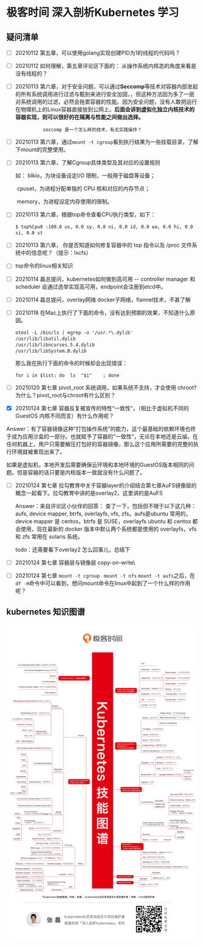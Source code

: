 # 极客时间 深入剖析Kubernetes 学习


## 疑问清单
- [ ] 20210112 第五章，可以使用golang实现创建PID为1的线程的代码吗？ 

- [ ] 20210112 如何理解，第五章评论区下面的： 从操作系统内核态的角度来看是没有线程的？

- [ ] 20210113 第六章，对于安全问题，可以通过**Seccomp**等技术对容器内部发起的所有系统调用进行过滤与甄别来进行安全加固，，但这种方法因为多了一层对系统调用的过滤，必然会拖累容器的性能。因为安全问题，没有人敢把运行在物理机上的Linux容器直接放到公网上。**后面会讲到虚拟化独立内核技术的容器实现，则可以很好的在隔离与性能之间做出选择。**
            
            ​    seccomp 是一个怎么样的技术，有无实践操作？
            
            
            
- [ ] 20210113 第六章，通过`mount -t cgroup`看到执行结果为一些挂载目录，了解下mount的完整使用。

- [ ] 20210113 第六章，了解Cgroup具体类型及其对应的设置规则

     如： blkio，为块设备设定I/O 限制，一般用于磁盘等设备；

     ​         cpuset，为进程分配单独的 CPU 核和对应的内存节点；

     ​		 memory，为进程设定内存使用的限制。

- [ ] 20210113 第六章，根据top命令查看CPU执行类型，如下：

     ```
     $ top%Cpu0 :100.0 us, 0.0 sy, 0.0 ni, 0.0 id, 0.0 wa, 0.0 hi, 0.0 si, 0.0 st
     ```

     

- [ ] 20210113 第六章， 你是否知道如何修复容器中的 top 指令以及 /proc 文件系统中的信息呢？（提示：lxcfs）

- [ ] top命令的linux相关知识

- [ ] 20210114 磊总提问，kubernetes如何做到高可用 -- controller manager 和scheduler 会通过选举实现高可用，endpoint会注册到etcd中。

- [ ] 20210114 磊总提问，overlay网络  docker子网络，flannel技术，不甚了解

- [ ] 20210118 在Mac上执行了下面的命令，没有达到预期的效果，不知道什么原因。

     ```
     otool -L /bin/ls | egrep -o '/usr.*\.dylib'
     /usr/lib/libutil.dylib
     /usr/lib/libncurses.5.4.dylib
     /usr/lib/libSystem.B.dylib
     ```

     那么我在执行下面的命令的时候却会出现错误：

     ```
     for i in $list; do  ls  "$i"    ; done
     ```

- [ ] 20210120  第七章  pivot_root 系统调用，如果系统不支持，才会使用 chroot? 为什么？pivot_root与chroot有什么区别？
- [x] 20210124 第七章 容器反复被宣传的特性“一致性”，（相比于虚拟机不同的GuestOS 内核不同而言）有什么作用呢？

Answer：有了容器镜像这种“打包操作系统”的能力，这个最基础的依赖环境也终于成为应用沙盒的一部分。也就赋予了容器的“一致性“，无论在本地还是云端，在任何机器上，用户只需要解压打包好的容器镜像，那么这个应用所需要的完整的执行环境就被重现出来了。

如果是虚拟机，本地开发后需要确保云环境和本地环境的GuestOS版本相同的问题。但是容器的话只要是内核版本一致就没有什么问题了。

- [ ] 20210124 第七章 拉勾教育中关于容器layer的介绍结合第七章AuFS镜像层的概念一起看下。拉勾教育中讲的是overlay2，这里讲的是AuFS

  Answer：来自评论区小伙伴的回答： 查了一下，包括但不限于以下这几种：aufs, device mapper, btrfs, overlayfs, vfs, zfs。aufs是ubuntu 常用的，device mapper 是 centos，btrfs 是 SUSE，overlayfs ubuntu 和 centos 都会使用，现在最新的 docker 版本中默认两个系统都是使用的 overlayfs，vfs 和 zfs 常用在 solaris 系统。

  todo：还需要看下overlay2 怎么回事儿，总结下

- [ ] 20210124 第七章 容器层与镜像层  copy-on-write\

- [ ] 20210124 第七章 `mount -t cgroup ` `mount -t nfs` `mount -t aufs`之后，在`df -H`命令中可以看到，想问mount命令在linux中起到了一个什么样的作用呢？









## kubernetes 知识图谱
![kubernetes.jpg](./one_chapter/kubernetes.jpg)